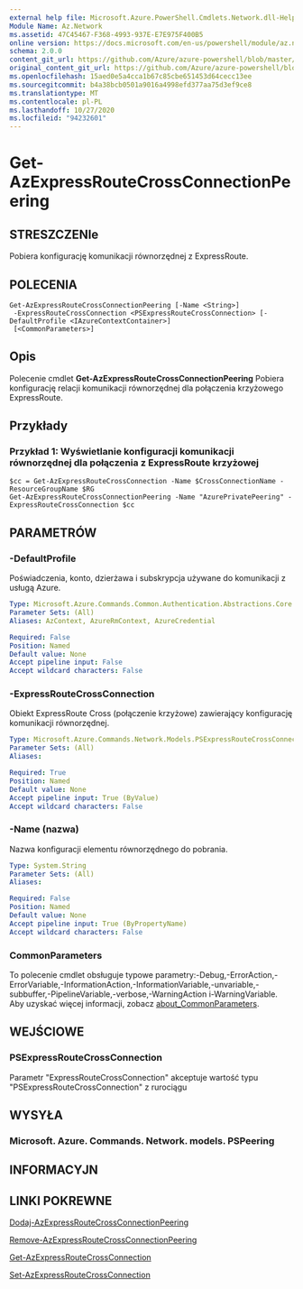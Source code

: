 ```yaml
---
external help file: Microsoft.Azure.PowerShell.Cmdlets.Network.dll-Help.xml
Module Name: Az.Network
ms.assetid: 47C45467-F368-4993-937E-E7E975F400B5
online version: https://docs.microsoft.com/en-us/powershell/module/az.network/get-azexpressroutecrossconnectionpeering
schema: 2.0.0
content_git_url: https://github.com/Azure/azure-powershell/blob/master/src/Network/Network/help/Get-AzExpressRouteCrossConnectionPeering.md
original_content_git_url: https://github.com/Azure/azure-powershell/blob/master/src/Network/Network/help/Get-AzExpressRouteCrossConnectionPeering.md
ms.openlocfilehash: 15aed0e5a4cca1b67c85cbe651453d64cecc13ee
ms.sourcegitcommit: b4a38bcb0501a9016a4998efd377aa75d3ef9ce8
ms.translationtype: MT
ms.contentlocale: pl-PL
ms.lasthandoff: 10/27/2020
ms.locfileid: "94232601"
---
```

# Get-AzExpressRouteCrossConnectionPeering

## STRESZCZENIe
Pobiera konfigurację komunikacji równorzędnej z ExpressRoute.

## POLECENIA

```
Get-AzExpressRouteCrossConnectionPeering [-Name <String>]
 -ExpressRouteCrossConnection <PSExpressRouteCrossConnection> [-DefaultProfile <IAzureContextContainer>]
 [<CommonParameters>]
```

## Opis
Polecenie cmdlet **Get-AzExpressRouteCrossConnectionPeering** Pobiera konfigurację relacji komunikacji równorzędnej dla połączenia krzyżowego ExpressRoute.

## Przykłady

### Przykład 1: Wyświetlanie konfiguracji komunikacji równorzędnej dla połączenia z ExpressRoute krzyżowej
```
$cc = Get-AzExpressRouteCrossConnection -Name $CrossConnectionName -ResourceGroupName $RG
Get-AzExpressRouteCrossConnectionPeering -Name "AzurePrivatePeering" -ExpressRouteCrossConnection $cc
```

## PARAMETRÓW

### -DefaultProfile
Poświadczenia, konto, dzierżawa i subskrypcja używane do komunikacji z usługą Azure.

```yaml
Type: Microsoft.Azure.Commands.Common.Authentication.Abstractions.Core.IAzureContextContainer
Parameter Sets: (All)
Aliases: AzContext, AzureRmContext, AzureCredential

Required: False
Position: Named
Default value: None
Accept pipeline input: False
Accept wildcard characters: False
```

### -ExpressRouteCrossConnection
Obiekt ExpressRoute Cross (połączenie krzyżowe) zawierający konfigurację komunikacji równorzędnej.

```yaml
Type: Microsoft.Azure.Commands.Network.Models.PSExpressRouteCrossConnection
Parameter Sets: (All)
Aliases:

Required: True
Position: Named
Default value: None
Accept pipeline input: True (ByValue)
Accept wildcard characters: False
```

### -Name (nazwa)
Nazwa konfiguracji elementu równorzędnego do pobrania.

```yaml
Type: System.String
Parameter Sets: (All)
Aliases:

Required: False
Position: Named
Default value: None
Accept pipeline input: True (ByPropertyName)
Accept wildcard characters: False
```

### CommonParameters
To polecenie cmdlet obsługuje typowe parametry:-Debug,-ErrorAction,-ErrorVariable,-InformationAction,-InformationVariable,-unvariable,-subbuffer,-PipelineVariable,-verbose,-WarningAction i-WarningVariable. Aby uzyskać więcej informacji, zobacz [about_CommonParameters](http://go.microsoft.com/fwlink/?LinkID=113216).

## WEJŚCIOWE

### PSExpressRouteCrossConnection
Parametr "ExpressRouteCrossConnection" akceptuje wartość typu "PSExpressRouteCrossConnection" z rurociągu

## WYSYŁA

### Microsoft. Azure. Commands. Network. models. PSPeering

## INFORMACYJN

## LINKI POKREWNE

[Dodaj-AzExpressRouteCrossConnectionPeering](Add-AzExpressRouteCrossConnectionPeering.md)

[Remove-AzExpressRouteCrossConnectionPeering](Remove-AzExpressRouteCrossConnectionPeering.md)

[Get-AzExpressRouteCrossConnection](Get-AzExpressRouteCrossConnection.md)

[Set-AzExpressRouteCrossConnection](Set-AzExpressRouteCrossConnection.md)
